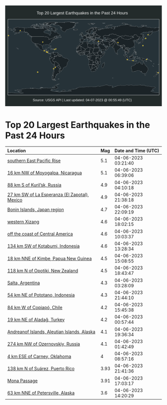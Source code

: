 ![Map](./map.png)

# Top 20 Largest Earthquakes in the Past 24 Hours

| Location | Mag | Date and Time (UTC) |
|:---|:---|:---|
| [southern East Pacific Rise](https://earthquake.usgs.gov/earthquakes/eventpage/us6000k2ae) | 5.1 | 04-06-2023 03:21:40 |
| [16 km NW of Moyogalpa, Nicaragua](https://earthquake.usgs.gov/earthquakes/eventpage/us6000k2b0) | 5.1 | 04-06-2023 06:39:06 |
| [88 km S of Kuril’sk, Russia](https://earthquake.usgs.gov/earthquakes/eventpage/us6000k2ai) | 4.9 | 04-06-2023 04:10:18 |
| [27 km SW of La Esperanza (El Zapotal), Mexico](https://earthquake.usgs.gov/earthquakes/eventpage/us6000k2j4) | 4.9 | 04-06-2023 21:38:18 |
| [Bonin Islands, Japan region](https://earthquake.usgs.gov/earthquakes/eventpage/us6000k2ju) | 4.7 | 04-06-2023 22:09:19 |
| [western Xizang](https://earthquake.usgs.gov/earthquakes/eventpage/us6000k2hq) | 4.6 | 04-06-2023 18:02:15 |
| [off the coast of Central America](https://earthquake.usgs.gov/earthquakes/eventpage/us6000k2c2) | 4.6 | 04-06-2023 10:03:37 |
| [134 km SW of Kotabumi, Indonesia](https://earthquake.usgs.gov/earthquakes/eventpage/us6000k2dt) | 4.6 | 04-06-2023 13:28:34 |
| [18 km NNE of Kimbe, Papua New Guinea](https://earthquake.usgs.gov/earthquakes/eventpage/us6000k2ff) | 4.5 | 04-06-2023 15:08:55 |
| [118 km N of Opotiki, New Zealand](https://earthquake.usgs.gov/earthquakes/eventpage/us6000k2hy) | 4.5 | 04-06-2023 18:43:47 |
| [Salta, Argentina](https://earthquake.usgs.gov/earthquakes/eventpage/us6000k2ad) | 4.3 | 04-06-2023 03:28:09 |
| [54 km NE of Pototano, Indonesia](https://earthquake.usgs.gov/earthquakes/eventpage/us6000k2jd) | 4.3 | 04-06-2023 21:44:10 |
| [84 km W of Copiapó, Chile](https://earthquake.usgs.gov/earthquakes/eventpage/us6000k2gx) | 4.2 | 04-06-2023 15:45:38 |
| [19 km NE of Aladağ, Turkey](https://earthquake.usgs.gov/earthquakes/eventpage/us6000k29p) | 4.2 | 04-06-2023 00:57:44 |
| [Andreanof Islands, Aleutian Islands, Alaska](https://earthquake.usgs.gov/earthquakes/eventpage/us6000k2i9) | 4.1 | 04-06-2023 19:36:34 |
| [274 km NW of Ozernovskiy, Russia](https://earthquake.usgs.gov/earthquakes/eventpage/us6000k29x) | 4.1 | 04-06-2023 01:42:49 |
| [4 km ESE of Carney, Oklahoma](https://earthquake.usgs.gov/earthquakes/eventpage/ok2023gsgn) | 4 | 04-06-2023 08:57:16 |
| [138 km N of Suárez, Puerto Rico](https://earthquake.usgs.gov/earthquakes/eventpage/pr2023096001) | 3.93 | 04-06-2023 21:41:36 |
| [Mona Passage](https://earthquake.usgs.gov/earthquakes/eventpage/pr2023096000) | 3.91 | 04-06-2023 17:03:17 |
| [63 km NNE of Petersville, Alaska](https://earthquake.usgs.gov/earthquakes/eventpage/ak0234f01qd2) | 3.6 | 04-06-2023 14:20:29 |
